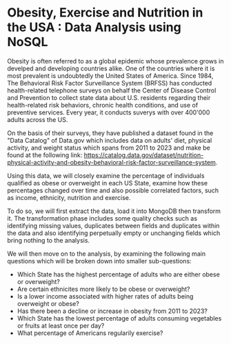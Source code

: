 # Obesity, Exercise and Nutrition in the USA : Data Analysis using NoSQL

Obesity is often referred to as a global epidemic whose prevalence grows in develped and developing countries alike. One of the countries where it is most prevalent is undoubtedly the United States of America. Since 1984, The Behavioral Risk Factor Surveillance System (BRFSS) has conducted health-related telephone surveys on behalf the Center of Disease Control and Prevention to collect state data about U.S. residents regarding their health-related risk behaviors, chronic health conditions, and use of preventive services. Every year, it conducts suverys with over 400'000 adults across the US.

On the basis of their surveys, they have published a dataset found in the "Data Catalog" of Data.gov which includes data on adults' diet, physical activity, and weight status which spans from 2011 to 2023 and make be found at the following link: https://catalog.data.gov/dataset/nutrition-physical-activity-and-obesity-behavioral-risk-factor-surveillance-system.

Using this data, we will closely examine the percentage of individuals qualified as obese or overweight in each US State, examine how these percentages changed over time and also possible correlated factors, such as income, ethnicity, nutrition and exercise.

To do so, we will first extract the data, load it into MongoDB then transform it. The transformation phase includes some quality checks such as identifying missing values, duplicates between fields and duplicates within the data and also identifying perpetually empty or unchanging fields which bring nothing to the analysis.

We will then move on to the analysis, by examining the following main questions which will be broken down into smaller sub-questions:

- Which State has the highest percentage of adults who are either obese or overweight?
- Are certain ethnicites more likely to be obese or overweight?
- Is a lower income associated with higher rates of adults being overweight or obese?
- Has there been a decline or increase in obesity from 2011 to 2023?
- Which State has the lowest percentage of adults consuming vegetables or fruits at least once per day?
- What percentage of Americans regularily exercise?
